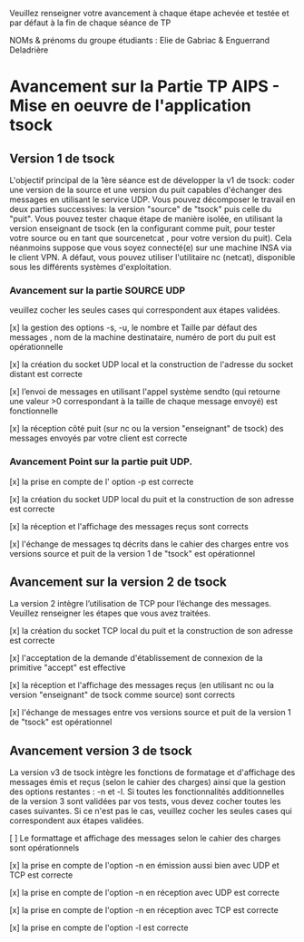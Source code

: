 Veuillez renseigner votre avancement à chaque étape achevée et testée et par défaut à la fin de chaque séance de TP 

NOMs & prénoms du groupe étudiants :  Elie de Gabriac & Enguerrand Deladrière

# Avancement sur la Partie TP AIPS - Mise en oeuvre de l'application tsock 

## Version 1 de tsock 
L'objectif principal de la 1ère séance est de développer la v1 de tsock: coder une version de la source et une version du puit capables d'échanger des messages en utilisant le service UDP.  Vous pouvez décomposer le travail en deux parties successives: la version "source" de "tsock" puis celle du "puit". Vous pouvez tester chaque étape de manière isolée, en utilisant la version enseignant de tsock (en la configurant comme puit, pour tester votre source ou en tant que sourcenetcat , pour votre version du puit).  Cela néanmoins suppose que vous soyez connecté(e) sur une machine INSA via le client VPN. A défaut, vous pouvez  utiliser l'utilitaire nc (netcat), disponible sous les différents systèmes d'exploitation. 

### Avancement sur la partie SOURCE UDP
veuillez cocher les seules cases qui correspondent aux étapes validées.  

[x] la gestion des options -s, -u,  le nombre et Taille par défaut des messages , nom de la machine destinataire,  numéro de port du puit est opérationnelle

[x] la création du socket UDP local et la construction de l'adresse du socket distant est correcte

[x] l’envoi de  messages en utilisant l'appel système sendto (qui retourne une valeur >0 correspondant à la taille de chaque message envoyé) est fonctionnelle 

[x] la réception côté puit (sur nc ou la version "enseignant" de tsock) des messages envoyés par votre client est correcte

### Avancement Point sur la partie puit UDP.

[x] la prise en compte de l' option -p est correcte

[x] la création du socket UDP local du puit et la construction de son adresse est correcte

[x] la réception et l'affichage des messages reçus sont corrects

[x] l'échange de messages tq décrits dans le cahier des charges entre vos versions source et puit de la version 1 de "tsock" est opérationnel

## Avancement sur la version 2 de tsock
La version 2 intègre l’utilisation de TCP pour l’échange des messages. Veuillez renseigner les étapes que vous avez traitées.  

[x] la création du socket TCP local du puit et la construction de son adresse est correcte

[x] l'acceptation de la demande d'établissement de connexion de la primitive "accept" est effective 

[x] la réception et l'affichage des messages reçus  (en utilisant nc ou la version "enseignant" de tsock comme source)  sont corrects 

[x] l'échange de messages entre vos versions source et puit de la version 1 de "tsock" est opérationnel

## Avancement version 3 de tsock

La version v3 de tsock intègre les fonctions de formatage et d'affichage des messages émis et reçus (selon le cahier des charges) ainsi que la gestion des options restantes : -n  et -l. Si toutes les fonctionnalités additionnelles de la version 3 sont validées par vos tests, vous devez cocher toutes les cases suivantes. Si ce n'est pas le cas, veuillez cocher les seules cases qui correspondent aux étapes validées.  

[ ] Le formattage et affichage des messages selon le cahier des charges sont opérationnels

[x] la prise en compte de l'option -n en émission aussi bien avec UDP et TCP est correcte

[x] la prise en compte de l'option -n en réception avec UDP est correcte

[x] la prise en compte de l'option -n en réception avec TCP est correcte

[x] la prise en compte de l'option -l est correcte

